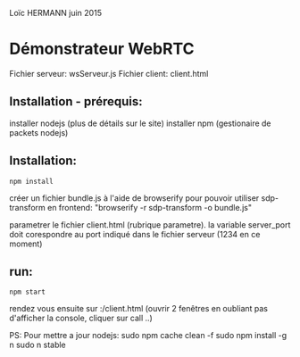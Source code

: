 Loïc HERMANN
juin 2015

# Démonstrateur WebRTC

Fichier serveur: wsServeur.js
Fichier client: client.html

## Installation - prérequis:
installer nodejs (plus de détails sur le site)
installer npm (gestionaire de packets nodejs)

## Installation:
```
npm install
```

créer un fichier bundle.js à l'aide de browserify pour pouvoir utiliser sdp-transform en frontend:
	"browserify -r sdp-transform -o bundle.js"

parametrer le fichier client.html (rubrique parametre).
la variable server_port doit corespondre au port indiqué dans le fichier serveur (1234 en ce moment)

## run:
```
npm start
```
rendez vous ensuite sur <ipduserveur>:<portduserveur>/client.html
(ouvrir 2 fenêtres en oubliant pas d'afficher la console, cliquer sur call ..)


PS:
Pour mettre a jour nodejs:
	sudo npm cache clean -f
	sudo npm install -g n
	sudo n stable
